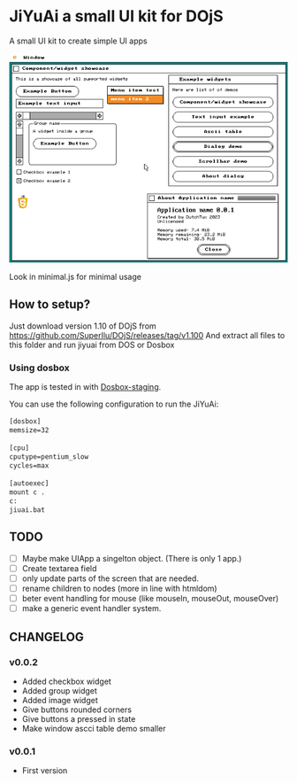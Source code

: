 # JiYuAi a small UI kit for DOjS
A small UI kit to create simple UI apps

![Screenshot](./images/screen1.png)

Look in minimal.js for minimal usage

## How to setup?
Just download version 1.10 of DOjS from https://github.com/SuperIlu/DOjS/releases/tag/v1.100
And extract all files to this folder and run jiyuai from DOS or Dosbox

### Using dosbox
The app is tested in with [Dosbox-staging](https://dosbox-staging.github.io/).

You can use the following configuration to run the JiYuAi:
```
[dosbox]
memsize=32

[cpu]
cputype=pentium_slow
cycles=max

[autoexec]
mount c .
c:
jiuai.bat
```

## TODO
* [ ] Maybe make UIApp a singelton object. (There is only 1 app.)
* [ ] Create textarea field
* [ ] only update parts of the screen that are needed.
* [ ] rename children to nodes (more in line with htmldom)
* [ ] beter event handling for mouse (like mouseIn, mouseOut, mouseOver)
* [ ] make a generic event handler system.

## CHANGELOG

### v0.0.2
* Added checkbox widget
* Added group widget
* Added image widget
* Give buttons rounded corners
* Give buttons a pressed in state
* Make window ascci table demo smaller

### v0.0.1
* First version
